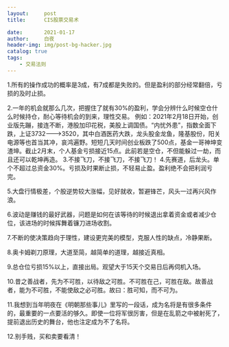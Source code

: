 ```yaml
---
layout:     post
title:      CIS股票交易术

date:       2021-01-17
author:     白夜
header-img: img/post-bg-hacker.jpg
catalog: true
tags:
    - 交易法则
---
```




1.所有的操作成功的概率是3成，有7成都是失败的。但是盈利的部分经常翻倍，亏损的及时止损。

2.一年的机会就那么几次，把握住了就有30%的盈利，学会分辨什么时候空仓什么时候持仓，耐心等待机会的到来，理性交易。
例如：2021年2月18日开始，创业版先蹦，接连不断，港股加印花税，美股上调国债。“内忧外患”，指数全面下跌，上证3732--->3520，其中白酒医药大跌，龙头股金龙鱼，隆基股份，阳关电源等也首当其冲，哀鸿遍野。短短几天时间创业板跌了500点，基金一哥神坤变渣坤。截止2月末，个人基金亏损接近15点。此前若是空仓，不但能躲过一劫，而且还可以乾坤再造。
3.不接飞刀，不接飞刀，不接飞刀！
4.先赛道，后龙头。单个不超过总资金30%。亏损及时果断止损，不轻易止盈。盈利绝不会把利润亏完。

5.大盘行情极差，个股逆势较大涨幅，见好就收，暂避锋芒，风头一过再兴风作浪。

6.波动是赚钱的最好武器，问题是如何在该等待的时候退出拿着资金或者减少仓位，该进场的时候挥舞着镰刀进场收割。

7.不断的使决策趋向于理性，建设更完美的模型，克服人性的缺点，冷静果断。

8.奥卡姆剃刀原理，大道至简，越简单的道理，越接近真相。

9.总仓位亏损15%以上，直接出局。观望大于15天个交易日后再伺机入场。

10.昔之善战者，先为不可胜，以待敌之可胜。不可胜在己，可胜在敌。故善战者，能为不可胜，不能使敌之必可胜。故曰：胜可知，而不可为。

11.我想到当年明夜在《明朝那些事儿》里写的一段话，成为名将是有很多条件的，最重要的一点要活的够久。即使一位将军很厉害，但是在乱箭之中被射死了，提前退出历史的舞台，他也注定成为不了名将。

12.别手贱，买和卖要看清！
